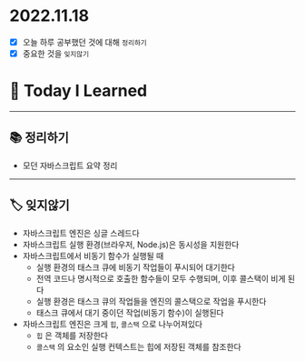 # 2022.11.18

- [x]  오늘 하루 공부했던 것에 대해 `정리하기`
- [x]  중요한 것을 `잊지않기`

# 🚩 Today I Learned

---

## 📚 정리하기

- 모던 자바스크립트 요약 정리

---

## 🏷 잊지않기

- 자바스크립트 엔진은 싱글 스레드다
- 자바스크립트 실행 환경(브라우저, Node.js)은 동시성을 지원한다
- 자바스크립트에서 비동기 함수가 실행될 때
    - 실행 환경의 태스크 큐에 비동기 작업들이 푸시되어 대기한다
    - 전역 코드나 명시적으로 호출한 함수들이 모두 수행되며, 이후 콜스택이 비게 된다
    - 실행 환경은 태스크 큐의 작업들을 엔진의 콜스택으로 작업을 푸시한다
    - 태스크 큐에서 대기 중이던 작업(비동기 함수)이 실행된다
- 자바스크립트 엔진은 크게 `힙`, `콜스택` 으로 나누어져있다
    - `힙` 은 객체를 저장한다
    - `콜스택` 의 요소인 실행 컨텍스트는 힙에 저장된 객체를 참조한다